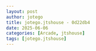 ```yaml
---
layout: post
author: jotego
title: jotego.jtshouse - 0d22db4
date: 2025-06-06
categories: [Arcade, jtshouse]
tags: [jotego.jtshouse]
---
```


